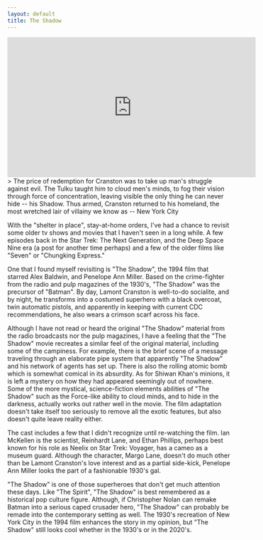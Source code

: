 ```yaml
---
layout: default
title: The Shadow
---
```

<div class="video-container">
<iframe width="560" height="315" src="https://www.youtube.com/embed/AJX60CSED1s" frameborder="0" allow="accelerometer; autoplay; encrypted-media; gyroscope; picture-in-picture" allowfullscreen></iframe>
</div>
> The price of redemption for Cranston was to take up man's struggle against evil. The Tulku taught him to cloud men's minds, to fog their vision through force of concentration, leaving visible the only thing he can never hide -- his Shadow. Thus armed, Cranston returned to his homeland, the most wretched lair of villainy we know as -- New York City

With the "shelter in place", stay-at-home orders, I've had a chance to revisit some older tv shows and movies that I haven't seen in a long while. A few episodes back in the Star Trek: The Next Generation, and the Deep Space Nine era (a post for another time perhaps) and a few of the older films like "Seven" or "Chungking Express."

One that I found myself revisiting is "The Shadow", the 1994 film that starred Alex Baldwin, and Penelope Ann Miller. Based on the crime-fighter from the radio and pulp magazines of the 1930's, "The Shadow" was the precursor of "Batman". By day, Lamont Cranston is well-to-do socialite, and by night, he transforms into a costumed superhero with a black overcoat, twin automatic pistols, and apparently in keeping with current CDC recommendations, he also wears a crimson scarf across his face. 

Although I have not read or heard the original "The Shadow" material from the radio broadcasts nor the pulp magazines, I have a feeling that the "The Shadow" movie recreates a similar feel of the original material, including some of the campiness. For example, there is the brief scene of a message traveling through an elaborate pipe system that apparently "The Shadow" and his network of agents has set up. There is also the rolling atomic bomb which is somewhat comical in its absurdity. As for Shiwan Khan's minions, it is left a mystery on how they had appeared seemingly out of nowhere. Some of the more mystical, science-fiction elements abilities of "The Shadow" such as the Force-like ability to cloud minds, and to hide in the darkness, actually works out rather well in the movie. The film adaptation doesn't take itself too seriously to remove all the exotic features, but also doesn't quite leave reality either. 

The cast includes a few that I didn't recognize until re-watching the film. Ian McKellen is the scientist, Reinhardt Lane, and Ethan Phillips, perhaps best known for his role as Neelix on Star Trek: Voyager, has a cameo as a museum guard. Although the character, Margo Lane, doesn't do much other than be Lamont Cranston's love interest and as a partial side-kick, Penelope Ann Miller looks the part of a fashionable 1930's gal.

"The Shadow" is one of those superheroes that don't get much attention these days. Like "The Spirit", "The Shadow" is best remembered as a historical pop culture figure. Although, if Christopher Nolan can remake Batman into a serious caped crusader hero, "The Shadow" can probably be remade into the contemporary setting as well. The 1930's recreation of New York City in the 1994 film enhances the story in my opinion, but "The Shadow" still looks cool whether in the 1930's or in the 2020's.